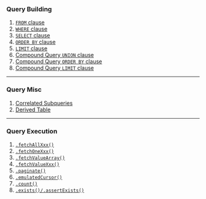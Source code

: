 ### Query Building

1. [`FROM` clause](from-clause.md)
1. [`WHERE` clause](where-clause.md)
1. [`SELECT` clause](select-clause.md)
1. [`ORDER BY` clause](order-by-clause.md)
1. [`LIMIT` clause](limit-clause.md)
1. [Compound Query `UNION` clause](union-clause.md)
1. [Compound Query `ORDER BY` clause](compound-query-order-by-clause.md)
1. [Compound Query `LIMIT` clause](compound-query-limit-clause.md)

-----

### Query Misc

1. [Correlated Subqueries]()
1. [Derived Table]()

-----

### Query Execution

1. [`.fetchAllXxx()`]()
1. [`.fetchOneXxx()`]()
1. [`.fetchValueArray()`]()
1. [`.fetchValueXxx()`]()
1. [`.paginate()`]()
1. [`.emulatedCursor()`]()
1. [`.count()`]()
1. [`.exists()/.assertExists()`]()